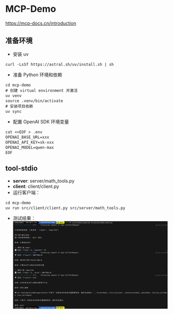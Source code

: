 # MCP-Demo
https://mcp-docs.cn/introduction

## 准备环境
* 安装 uv
```shell
curl -LsSf https://astral.sh/uv/install.sh | sh
```

* 准备 Python 环境和依赖
```shell
cd mcp-demo
# 创建 virtual environment 并激活
uv venv
source .venv/bin/activate
# 安装项目依赖
uv sync
```
* 配置 OpenAI SDK 环境变量
```shell
cat <<EOF > .env
OPENAI_BASE_URL=xxx
OPENAI_API_KEY=sk-xxx
OPENAI_MODEL=qwen-max
EOF
```

## tool-stdio
* **server**: server/math_tools.py
* **client**: client/client.py
* 运行客户端：
```shell
cd mcp-demo
uv run src/client/client.py src/server/math_tools.py
```
* 测试结果：
![alt text](resource/image/tool_stdio.png)
